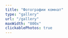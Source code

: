 ```yaml
---
title: "Фотографии комнат"
type: "gallery"
url: "/gallery"
maxWidth: "800x"
clickablePhotos: true
---
```



